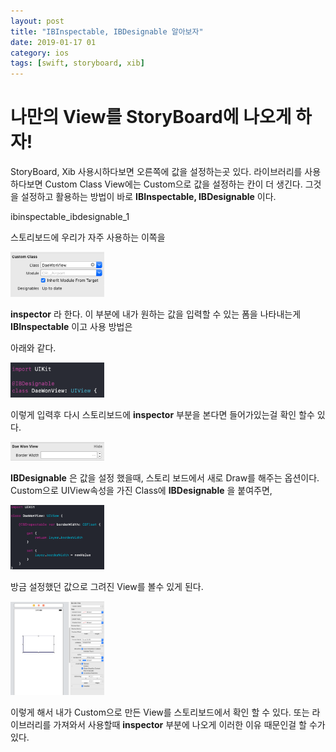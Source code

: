 ```yaml
---
layout: post
title: "IBInspectable, IBDesignable 알아보자"
date: 2019-01-17 01
category: ios
tags: [swift, storyboard, xib]
---
```




# 나만의 View를 StoryBoard에 나오게 하자!

<!-- more -->

StoryBoard, Xib 사용시하다보면 오른쪽에 값을 설정하는곳 있다. 라이브러리를 사용하다보면 Custom Class View에는 Custom으로 값을 설정하는 칸이 더 생긴다. 그것을 설정하고 활용하는 방법이 바로 **IBInspectable, IBDesignable** 이다.

ibinspectable_ibdesignable_1

스토리보드에 우리가 자주 사용하는 이쪽을 

<img src="/images/ios/ibinspectable_ibdesignable_1.png" style="width:150px;">

**inspector** 라 한다. 이 부분에 내가 원하는 값을 입력할 수 있는 폼을 나타내는게  **IBInspectable** 이고 사용 방법은 

아래와 같다.

<img src="/images/ios/ibinspectable_ibdesignable_2.png" style="width:150px;">

이렇게 입력후 다시 스토리보드에 **inspector** 부분을 본다면 들어가있는걸 확인 할수 있다.

<img src="/images/ios/ibinspectable_ibdesignable_3.png" style="width:150px;">



 **IBDesignable** 은 값을 설정 했을때, 스토리 보드에서 새로 Draw를 해주는 옵션이다. Custom으로 UIView속성을 가진 Class에 **IBDesignable** 을 붙여주면,

<img src="/images/ios/ibinspectable_ibdesignable_4.png" style="width:150px;">



방금 설정했던 값으로 그려진 View를 볼수 있게 된다.

<img src="/images/ios/ibinspectable_ibdesignable_5.png" style="width:150px;">



이렇게 해서 내가 Custom으로 만든 View를 스토리보드에서 확인 할 수 있다. 또는 라이브러리를 가져와서 사용할때 **inspector** 부분에 나오게 이러한 이유 때문인걸 할 수가 있다.